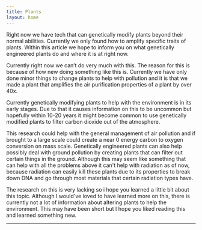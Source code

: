 ```yaml
---
title: Plants
layout: home
---
```


Right now we have tech that can genetically modify plants beyond their normal abilities. Currently we only found how to amplify specific traits of plants. Within this article we hope to inform you on what genetically engineered plants do and where it is at right now.

Currently right now we can’t do very much with this. The reason for this is because of how new doing something like this is. Currently we have only done minor things to change plants to help with pollution and it is that we made a plant that amplifies the air purification properties of a plant by over 40x.

Currently genetically modifying plants to help with the environment is in its early stages. Due to that it causes information on this to be uncommon but hopefully within 10-20 years it might become common to use genetically modified plants to filter carbon dioxide out of the atmosphere.

This research could help with the general management of air pollution and if brought to a large scale could create a near 0 energy carbon to oxygen conversion on mass scale. Genetically engineered plants can also help possibly deal with ground pollution by creating plants that can filter out certain things in the ground. Although this may seem like something that can help with all the problems above it can't help with radiation as of now, because radiation can easily kill these plants due to its properties to break down DNA and go through most materials that certain radiation types have.

The research on this is very lacking so i hope you learned a little bit about this topic. Although I would've loved to have learned more on this, there is currently not a lot of information about altering plants to help the environment. This may have been short but I hope you liked reading this and learned something new.




----

[^1]: [It can take up to 10 minutes for changes to your site to publish after you push the changes to GitHub](https://docs.github.com/en/pages/setting-up-a-github-pages-site-with-jekyll/creating-a-github-pages-site-with-jekyll#creating-your-site).

[Just the Docs]: https://just-the-docs.github.io/just-the-docs/
[GitHub Pages]: https://docs.github.com/en/pages
[README]: https://github.com/just-the-docs/just-the-docs-template/blob/main/README.md
[Jekyll]: https://jekyllrb.com
[GitHub Pages / Actions workflow]: https://github.blog/changelog/2022-07-27-github-pages-custom-github-actions-workflows-beta/
[use this template]: https://github.com/just-the-docs/just-the-docs-template/generate
